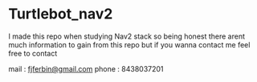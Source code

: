  # Turtlebot_nav2

 I made this repo when studying Nav2 stack so being honest there arent much information to gain from this repo but if you wanna contact me feel free to contact 

mail : fjferbin@gmail.com
phone : 8438037201
